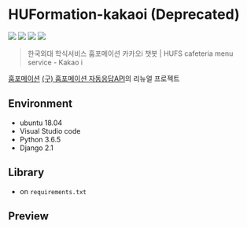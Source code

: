 # HUFormation-kakaoi (Deprecated)
![](https://img.shields.io/badge/License-MIT-blue.svg) ![](https://img.shields.io/badge/Python-3.6-blue.svg) ![](https://img.shields.io/badge/django%20versions-2.0%20%7C%202.1-blue.svg) ![](https://img.shields.io/badge/Platform-Kakao%20i-yellow.svg)

> 한국외대 학식서비스 훕포메이션 카카오i 챗봇 | HUFS cafeteria menu service - Kakao i

[훕포메이션](http://pf.kakao.com/_xdERZxl)
[(구) 훕포메이션 자동응답API](https://github.com/roharon/HUFormation-kakao)의 리뉴얼 프로젝트



## Environment

- ubuntu 18.04
- Visual Studio code
- Python 3.6.5
- Django 2.1


## Library

- on `requirements.txt`


## Preview
